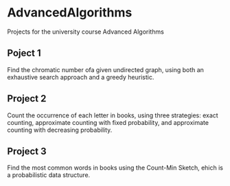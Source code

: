 # AdvancedAlgorithms
Projects for the university course Advanced Algorithms

## Poject 1
Find the chromatic number ofa given undirected graph, using both an exhaustive search approach and a greedy heuristic.

## Project 2
Count the occurrence of each letter in books, using three strategies: exact counting, approximate counting with fixed probability, and approximate counting with decreasing probability.

## Project 3
Find the most common words in books using the Count-Min Sketch, ehich is a probabilistic data structure.
